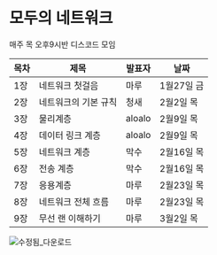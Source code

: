 # 모두의 네트워크 
매주 목 오후9시반 디스코드 모임


| 목차 | 제목 | 발표자 | 날짜 |
| --- | --- | --- | --- |
| 1장 | 네트워크 첫걸음 | 마루 | 1월27일 금 |
| 2장 | 네트워크의 기본 규칙 | 청새 | 2월2일 목 |
| 3장 | 물리계층 | aloalo | 2월9일 목 |
| 4장 | 데이터 링크 계층 | aloalo | 2월9일 목 |
| 5장 | 네트워크 계층 | 막수 | 2월16일 목 |
| 6장 | 전송 계층 | 막수 | 2월16일 목 |
| 7장 | 응용계층 | 마루 | 2월23일 목 |
| 8장 | 네트워크 전체 흐름 | 마루 | 2월23일 목  |
| 9장 | 무선 랜 이해하기 | 마루 | 3월2일 목 |

![수정됨_다운로드](https://user-images.githubusercontent.com/116478541/213578878-7c1f1ee8-fae3-4f5c-91ec-6a97e6bec627.jpg)
